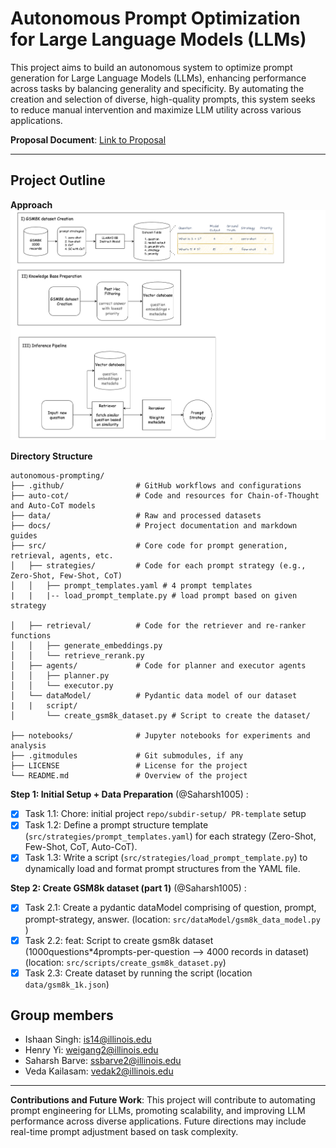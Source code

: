 # Autonomous Prompt Optimization for Large Language Models (LLMs)

This project aims to build an autonomous system to optimize prompt generation for Large Language Models (LLMs), enhancing performance across tasks by balancing generality and specificity. By automating the creation and selection of diverse, high-quality prompts, this system seeks to reduce manual intervention and maximize LLM utility across various applications.

**Proposal Document**: [Link to Proposal](https://docs.google.com/document/d/1NuH-juFnK-06XQE0cOYiUpV2loC1j3ePd4-OfXM7r2A/edit)

---

## Project Outline

**Approach**
![Autonomous Prompting Framework](docs/autonomous-prompting-framework.png)

**Directory Structure**
```
autonomous-prompting/
├── .github/                # GitHub workflows and configurations
├── auto-cot/               # Code and resources for Chain-of-Thought and Auto-CoT models
├── data/                   # Raw and processed datasets
├── docs/                   # Project documentation and markdown guides
├── src/                    # Core code for prompt generation, retrieval, agents, etc.
│   ├── strategies/         # Code for each prompt strategy (e.g., Zero-Shot, Few-Shot, CoT)
│   │   ├── prompt_templates.yaml # 4 prompt templates
|   |   |-- load_prompt_template.py # load prompt based on given strategy

│   ├── retrieval/          # Code for the retriever and re-ranker functions
│   │   ├── generate_embeddings.py
│   │   └── retrieve_rerank.py
│   ├── agents/             # Code for planner and executor agents
│   │   ├── planner.py
│   │   └── executor.py
│   └── dataModel/          # Pydantic data model of our dataset
|   |   script/
│       └── create_gsm8k_dataset.py # Script to create the dataset/

├── notebooks/              # Jupyter notebooks for experiments and analysis
├── .gitmodules             # Git submodules, if any
├── LICENSE                 # License for the project
└── README.md               # Overview of the project

```

**Step 1: Initial Setup + Data Preparation** (@Saharsh1005) :
- [x] Task 1.1: Chore: initial project `repo/subdir-setup/ PR-template` setup
- [x] Task 1.2: Define a prompt structure template (`src/strategies/prompt_templates.yaml`) for each strategy (Zero-Shot, Few-Shot, CoT, Auto-CoT).
- [x] Task 1.3: Write a script (`src/strategies/load_prompt_template.py`) to dynamically load and format prompt structures from the YAML file.

**Step 2: Create GSM8k dataset (part 1)** (@Saharsh1005) :
- [x] Task 2.1: Create a pydantic dataModel comprising of question, prompt, prompt-strategy, answer. (location: `src/dataModel/gsm8k_data_model.py` )
- [x] Task 2.2: feat: Script to create gsm8k dataset (1000questions*4prompts-per-question --> 4000 records in dataset) (location: `src/scripts/create_gsm8k_dataset.py`)
- [x] Task 2.3: Create dataset by running the script (location `data/gsm8k_1k.json`)

## Group members
- Ishaan Singh: is14@illinois.edu
- Henry Yi: weigang2@illinois.edu
- Saharsh Barve: ssbarve2@illinois.edu
- Veda Kailasam: vedak2@illinois.edu

--- 

**Contributions and Future Work**: This project will contribute to automating prompt engineering for LLMs, promoting scalability, and improving LLM performance across diverse applications. Future directions may include real-time prompt adjustment based on task complexity.
